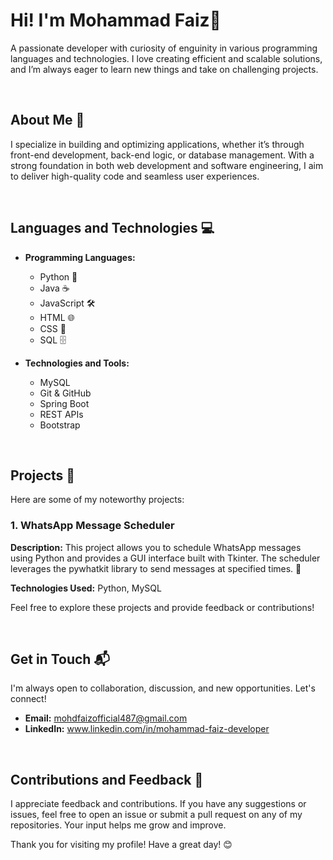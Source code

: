 # Hi! I'm Mohammad Faiz👋
A passionate developer with curiosity of enguinity in various programming languages and technologies. I love creating efficient and scalable solutions, and I’m always eager to learn new things and take on challenging projects.

<br>

## About Me 🌟

I specialize in building and optimizing applications, whether it’s through front-end development, back-end logic, or database management. With a strong foundation in both web development and software engineering, I aim to deliver high-quality code and seamless user experiences.

<br>

## Languages and Technologies 💻

- **Programming Languages:**
  - Python 🐍
  - Java ☕
  - JavaScript 🛠️
  - HTML 🌐
  - CSS 🎨
  - SQL 🗄️

- **Technologies and Tools:**
  - MySQL
  - Git & GitHub
  - Spring Boot
  - REST APIs
  - Bootstrap

<br>

## Projects 🚀

Here are some of my noteworthy projects:

### 1. WhatsApp Message Scheduler
**Description:** This project allows you to schedule WhatsApp messages using Python and provides a GUI interface built with Tkinter. 
The scheduler leverages the pywhatkit library to send messages at specified times. 📱

**Technologies Used:** Python, MySQL

Feel free to explore these projects and provide feedback or contributions!

<br>

## Get in Touch 📬

I'm always open to collaboration, discussion, and new opportunities. Let's connect!

- **Email:** mohdfaizofficial487@gmail.com
- **LinkedIn:** www.linkedin.com/in/mohammad-faiz-developer

<br>

## Contributions and Feedback 🙌

I appreciate feedback and contributions. If you have any suggestions or issues, feel free to open an issue or submit a pull request on any of my repositories. Your input helps me grow and improve.

Thank you for visiting my profile! Have a great day! 😊
